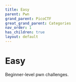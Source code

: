 ```yaml
---
title: Easy
parent: Pwn
grand_parent: PicoCTF
great_grand_parent: Categories
nav_order: 1
has_children: true
layout: default
---
```


# Easy

Beginner-level pwn challenges.